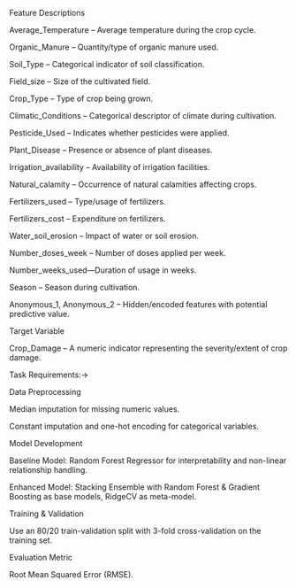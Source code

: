 Feature Descriptions

Average_Temperature – Average temperature during the crop cycle.

Organic_Manure – Quantity/type of organic manure used.

Soil_Type – Categorical indicator of soil classification.

Field_size – Size of the cultivated field.

Crop_Type – Type of crop being grown.

Climatic_Conditions – Categorical descriptor of climate during cultivation.

Pesticide_Used – Indicates whether pesticides were applied.

Plant_Disease – Presence or absence of plant diseases.

Irrigation_availability – Availability of irrigation facilities.

Natural_calamity – Occurrence of natural calamities affecting crops.

Fertilizers_used – Type/usage of fertilizers.

Fertilizers_cost – Expenditure on fertilizers.

Water_soil_erosion – Impact of water or soil erosion.

Number_doses_week – Number of doses applied per week.

Number_weeks_used—Duration of usage in weeks.

Season – Season during cultivation.

Anonymous_1, Anonymous_2 – Hidden/encoded features with potential predictive value.

Target Variable

Crop_Damage – A numeric indicator representing the severity/extent of crop damage.


Task Requirements:->


Data Preprocessing

Median imputation for missing numeric values.

Constant imputation and one-hot encoding for categorical variables.

Model Development

Baseline Model: Random Forest Regressor for interpretability and non-linear relationship handling.

Enhanced Model: Stacking Ensemble with Random Forest & Gradient Boosting as base models, RidgeCV as meta-model.

Training & Validation

Use an 80/20 train-validation split with 3-fold cross-validation on the training set.

Evaluation Metric

Root Mean Squared Error (RMSE).
